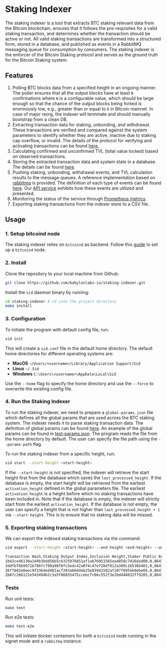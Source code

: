 # Staking Indexer

The staking indexer is a tool that extracts BTC staking relevant data from the
Bitcoin blockchain, ensures that it follows the pre-requisites for a valid
staking transaction, and determines whether the transaction should be active or
not. All valid staking transactions are transformed into a structured form,
stored in a database, and published as events in a RabbitMQ messaging queue for
consumption by consumers. The staking indexer is the enforcer of the Bitcoin
Staking protocol and serves as the ground truth for the Bitcoin Staking system.

## Features

1. Polling BTC blocks data from a specified height in an ongoing manner. The 
   poller ensures that all the output blocks have at least `N` confirmations 
   where `N` is a configurable value, which should be large enough so that 
   the chance of the output blocks being forked is enormously low, e.g., 
   greater than or equal to `6` in Bitcoin mainnet. In case of major reorg,
   the indexer will terminate and should manually bootstrap from a clean DB.
2. Extracting transaction data for staking, unbonding, and withdrawal. These 
   transactions are verified and compared against the system parameters to 
   identify whether they are active, inactive due to staking cap overflow, 
   or invalid. The details of the protocol for verifying and activating 
   transactions can be found [here](./doc/staking.md).
3. Calculating confirmed and unconfirmed TVL (total value locked) based on
   observed transactions.
4. Storing the extracted transaction data and system state in a database. The 
   details can be found [here](./doc/state).
5. Pushing staking, unbonding, withdrawal events, and TVL calculation 
   results to the message queues. 
   A reference implementation based on [rabbitmq](https://www.rabbitmq.com/) 
   is provided. The definition of each type of events can be found [here](./doc/events.md).
   Our [API service](https://github.com/babylonlabs-io/staking-api-service)
   exhibits how these events are utilized and presented.
6. Monitoring the status of the service through [Prometheus metrics](./doc/metrics.md).
7. Exporting staking transactions from the indexer store to a CSV file.

## Usage

### 1. Setup bitcoind node

The staking indexer relies on `bitcoind` as backend. Follow this [guide](./doc/bitcoind_setup.md)
to set up a `bitcoind` node.

### 2. Install

Clone the repository to your local machine from Github:

```bash
git clone https://github.com/babylonlabs-io/staking-indexer.git
```

Install the `sid` daemon binary by running:

```bash
cd staking-indexer # cd into the project directory
make install
```

### 3. Configuration

To initiate the program with default config file, run:

```bash
sid init
```

This will create a `sid.conf` file in the default home directory. The 
default home directories for different operating systems are:

- **MacOS** `~/Users/<username>/Library/Application Support/Sid`
- **Linux** `~/.Sid`
- **Windows** `C:\Users\<username>\AppData\Local\Sid`

Use the `--home` flag to specify the home directory and use the `--force` to 
overwrite the existing config file.

### 4. Run the Staking Indexer

To run the staking indexer, we need to prepare a `global-params.json` file
which defines all the global params that are used across the BTC staking
system. The indexer needs it to parse staking transaction data.
The definition of global params can be found [here](./doc/staking.md#staking-parameters).
An example of the global params can be found in [test-params.json](./itest/test-params.json).
The program reads the file from the home directory by default. The user can
specify the file path using the `--params-path` flag.

To run the staking indexer from a specific height, run:

```bash
sid start --start-height <start-height>
```

If the `--start-height` is not specified, the indexer will retrieve the 
start height first from the database which saves the `last_processed_height`. 
If the database is empty, the start height will be retrieved from the earliest
`activation_height` defined in the global parameters file.
The earliest `activation_height` is a height before which no staking transactions
have been included in.
Note that if the database is empty, the indexer will strictly start from the
earliest `activation_height`. If the database is not empty, the user can specify
a height that is not higher than `last_processed_height + 1` via `--start-height`.
This is to ensure that no staking data will be missed.

### 5. Exporting staking transactions

We can export the indexed staking transactions via the command:

```bash
sid export --start-height <start-height> --end-height <end-height> --output transactions.csv
```

```txt
Transaction Hash,Staking Output Index,Inclusion Height,Staker Public Key,Staking Time,Finality Provider Public Key,Is Overflow,Staking Value
1b42ce46130a1d4b3bdd56b5cb325976851af1ab76951565aa4858c7d16dad00,0,864790,139f4e3ec192e83b9c6789ff644261b8fa5d7b716d1813bee744e3472f264d99,64000,fa7496f63a857d894aa393767325bf6f84560e9141f4ec54496c50f546f48bfb,true,1905000
3ddfb76b9971b786fc798a98f8fc5edc42a074c47ef28df812a389c16536b401,0,864790,b18ac73a57e6d3413284d1c91c14744464d71f19397c8ab053bc99c1ed96cafe,64000,bb0bceda25d82f10a69feca9c076d85f61d750c9a481b8105d8389325538fdd1,true,500000
36f7042e0eec9f3364ed481acf203a6644eb25e83942582af207f695eb0ebe04,0,864790,33fe5ec5f928a5320867353abb754b0f20f2ccaf4eac3373abbd957ec8007419,64000,fa7496f63a857d894aa393767325bf6f84560e9141f4ec54496c50f546f48bfb,true,555000
2b87c266121e543494b2c3a5f06855475ccebcfc66c552f3e2bd448832ff9205,0,864790,e8ef702fab83e6d022bc1e5c55d9f939ff0176c9d4e5269f9b0518d852e44ac8,64000,fa7496f63a857d894aa393767325bf6f84560e9141f4ec54496c50f546f48bfb,true,500000
```

### Tests

Run unit tests:

```bash
make test
```

Run e2e tests:

```bash
make test-e2e
```

This will initiate docker containers for both a `bitcoind` node running in the 
signet mode and a `rabbitmq` instance.
